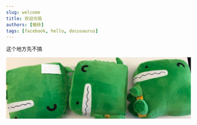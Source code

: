 ```yaml
---
slug: welcome
title: 欢迎光临
authors: [搬砖]
tags: [facebook, hello, docusaurus] 
---
```


这个地方先不搞

![Docusaurus Plushie](./docusaurus-plushie-banner.jpeg)

